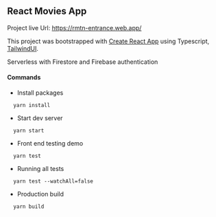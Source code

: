 ## React Movies App

Project live Url: https://rmtn-entrance.web.app/

This project was bootstrapped with [Create React App](https://github.com/facebook/create-react-app) using Typescript, [TailwindUI](https://tailwindui.com/).

Serverless with Firestore and Firebase authentication

#### Commands

- Install packages

```
  yarn install
```

- Start dev server

```
  yarn start
```

- Front end testing demo

```
  yarn test
```

- Running all tests

```
  yarn test --watchAll=false
```

- Production build

```
  yarn build
```
